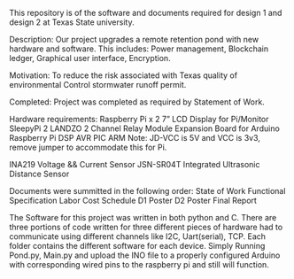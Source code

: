 This repository is of the software and documents required for design 1 and design 2 at Texas State university. 

Description:
Our project upgrades a remote retention pond with new hardware and software. This includes: 
Power management, Blockchain ledger, Graphical user interface, Encryption. 

Motivation:
To reduce the risk associated with Texas quality of environmental Control stormwater runoff permit. 

Completed:
Project was completed as required by Statement of Work.

Hardware requirements:
Raspberry Pi x 2
7” LCD Display for Pi/Monitor
SleepyPi 2
LANDZO 2 Channel Relay Module Expansion Board for Arduino Raspberry Pi DSP AVR PIC ARM 
Note: JD-VCC is 5V and VCC is 3v3, remove jumper to accommodate this for Pi.

INA219 Voltage && Current Sensor
JSN-SR04T Integrated Ultrasonic Distance Sensor

Documents were summitted in the following order:
State of Work
Functional Specification
Labor Cost Schedule
D1 Poster
D2 Poster
Final Report

The Software for this project was written in both python and C. There are three portions of code written for three
different pieces of hardware had to communicate using different channels like I2C, Uart(serial), TCP. Each folder
contains the different software for each device. Simply Running Pond.py, Main.py and upload the INO file to a properly
configured Arduino with corresponding wired pins to the raspberry pi and still will function.
